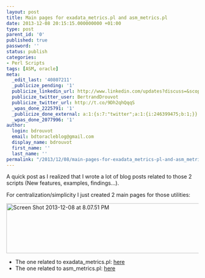 ```yaml
---
layout: post
title: Main pages for exadata_metrics.pl and asm_metrics.pl
date: 2013-12-08 20:15:15.000000000 +01:00
type: post
parent_id: '0'
published: true
password: ''
status: publish
categories:
- Perl Scripts
tags: [ASM, oracle]
meta:
  _edit_last: '40807211'
  _publicize_pending: '1'
  publicize_linkedin_url: http://www.linkedin.com/updates?discuss=&scope=16310177&stype=M&topic=5815528812347543552&type=U&a=nztw
  publicize_twitter_user: BertrandDrouvot
  publicize_twitter_url: http://t.co/9Dh2qhQqqS
  _wpas_done_2225791: '1'
  _publicize_done_external: a:1:{s:7:"twitter";a:1:{i:246399475;b:1;}}
  _wpas_done_2077996: '1'
author:
  login: bdrouvot
  email: bdtoracleblog@gmail.com
  display_name: bdrouvot
  first_name: ''
  last_name: ''
permalink: "/2013/12/08/main-pages-for-exadata_metrics-pl-and-asm_metrics-pl/"
---
```


A quick post as I realized that I wrote a lot of blog posts related to those 2 scripts (New features, examples, findings...).

For centralization/simplicity I just created 2 main pages for those utilities:

<img src="{{ site.baseurl }}/assets/images/screen-shot-2013-12-08-at-8-07-51-pm.png" class="aligncenter size-full wp-image-1546" width="603" height="131" alt="Screen Shot 2013-12-08 at 8.07.51 PM" />

-   The one related to exadata\_metrics.pl: [here](http://bdrouvot.wordpress.com/exadata_metrics_script/ "exadata_metrics")
-   The one related to asm\_metrics.pl: [here](http://bdrouvot.wordpress.com/asm_metrics_script/ "asm_metrics")
